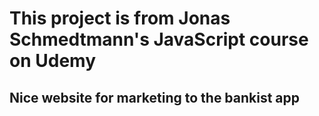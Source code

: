 ﻿# This project is from Jonas Schmedtmann's JavaScript course on Udemy
 ## Nice website for marketing to the bankist app
